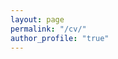 ```yaml
---
layout: page
permalink: "/cv/"
author_profile: "true"
---
```



<object data="/assets/CV_June29.pdf" width="100%" height="800px" type='application/pdf'></object>
